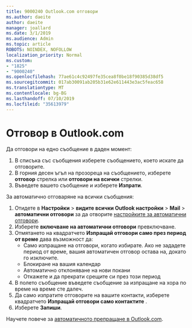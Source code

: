 ```yaml
---
title: 9000240 Outlook.com отговори
ms.author: daeite
author: daeite
manager: joallard
ms.date: 3/1/2019
ms.audience: Admin
ms.topic: article
ROBOTS: NOINDEX, NOFOLLOW
localization_priority: Normal
ms.custom:
- "1825"
- "9000240"
ms.openlocfilehash: 77ae61c4c92497fe35cea8f0be18f90385d38df5
ms.sourcegitcommit: 017ab30091ab205b31e62e611443e3ac5feac658
ms.translationtype: MT
ms.contentlocale: bg-BG
ms.lasthandoff: 07/10/2019
ms.locfileid: "35613979"
---
```

# <a name="replying-in-outlookcom"></a>Отговор в Outlook.com

Да отговори на едно съобщение в даден момент:

1. В списъка със съобщения изберете съобщението, което искате да отговорите.
2. В горния десен ъгъл на прозореца на съобщението, изберете **отговор** стрелка или **отговори на всички** стрелки.
3. Въведете вашето съобщение и изберете **Изпрати**.

За автоматично отговаряне на всички съобщения:

1. Отидете в **Настройки** > **видите всички Outlook настройки** > **Mail** > **автоматични отговори** за да отворите [настройките за автоматични отговори](https://outlook.live.com/mail/options/mail/automaticReplies).
2. Изберете **включване на автоматични отговори** превключване.
3. Отмятането на квадратчето **Изпращай отговори само през период от време** дава възможност да:
    - Само изпращане на отговори, когато избирате. Ако не зададете период от време, вашия автоматичен отговор остава на, докато го изключите.
    - Блокиране на вашия календар
    - Автоматично отклоняване на нови покани
    - Откажете и да прекрати срещите си през този период
4. В полето съобщение въведете съобщение за изпращане на хора по време на време сте далеч.
5. Да само изпратите отговорите на вашите контакти, изберете квадратчето **Изпращай отговори само контактите** .
6. Изберете **Запиши**.

Научете повече за [автоматичното препращане в Outlook.com](https://support.office.com/article/14614626-9855-48dc-a986-dec81d07b1a0?wt.mc_id=Office_Outlook_com_Alchemy).